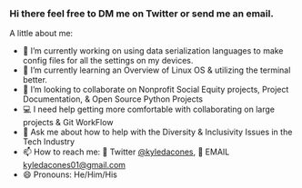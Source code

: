 ### Hi there feel free to DM me on Twitter or send me an email. 

<!--
**@kyledacones/kyledacones** is a ✨ _special_ ✨ repository because its `README.md` (this file) appears on your GitHub profile.
-->

A little about me:

- 🔭 I’m currently working on using data serialization languages to make config files for all the settings on my devices. 
- 🌱 I’m currently learning an Overview of Linux OS & utilizing the terminal better.
- 👯 I’m looking to collaborate on Nonprofit Social Equity projects, Project Documentation, & Open Source Python Projects 
- 💻 I need help getting more comfortable with collaborating on large projects & Git WorkFlow
- 💬 Ask me about how to help with the Diversity & Inclusivity Issues in the Tech Industry 
- 📫 How to reach me: 📱 Twitter [@kyledacones](https://twitter.com/kyledacones), 📧 EMAIL kyledacones01@gmail.com
- 😄 Pronouns: He/Him/His

